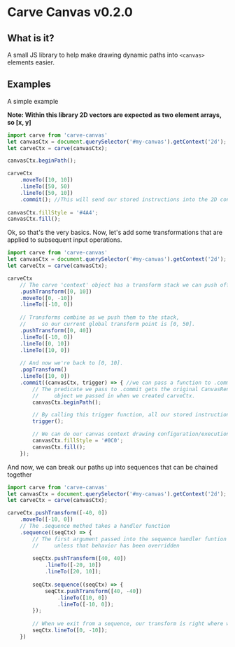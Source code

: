 # Carve Canvas v0.2.0

## What is it?

   A small JS library to help make drawing dynamic paths into `<canvas>` elements easier.

## Examples

   A simple example
   
   **Note: Within this library 2D vectors are expected as two element arrays, so \[x, y\]**

```javascript
import carve from 'carve-canvas'
let canvasCtx = document.querySelector('#my-canvas').getContext('2d');
let carveCtx = carve(canvasCtx);

canvasCtx.beginPath();

carveCtx
    .moveTo([10, 10])
    .lineTo([50, 50) 
    .lineTo([50, 10])
    .commit(); //This will send our stored instructions into the 2D context object.
    
canvasCtx.fillStyle = '#4A4';
canvasCtx.fill();
```

   Ok, so that's the very basics.
   Now, let's add some transformations that are applied to subsequent input operations.

```javascript
import carve from 'carve-canvas'
let canvasCtx = document.querySelector('#my-canvas').getContext('2d');
let carveCtx = carve(canvasCtx);

carveCtx
    // The carve 'context' object has a transform stack we can push offsets to.
    .pushTransform([0, 10]) 
    .moveTo([0, -10])
    .lineTo([-10, 0])
    
    // Transforms combine as we push them to the stack,
    //     so our current global transform point is [0, 50].
    .pushTransform([0, 40]) 
    .lineTo([-10, 0])
    .lineTo([0, 10])
    .lineTo([10, 0])
    
    // And now we're back to [0, 10].
    .popTransform()
    .lineTo([10, 0])
    .commit((canvasCtx, trigger) => { //we can pass a function to .commit
        // The predicate we pass to .commit gets the original CanvasRenderingContext2D
        //     object we passed in when we created carveCtx.
        canvasCtx.beginPath();

        // By calling this trigger function, all our stored instructions get dumped into the canvas context
        trigger();

        // We can do our canvas context drawing configuration/execution in this predicate function
        canvasCtx.fillStyle = '#0C0'; 
        canvasCtx.fill();
    });
```

   And now, we can break our paths up into sequences that can be chained together
   
```javascript
import carve from 'carve-canvas'
let canvasCtx = document.querySelector('#my-canvas').getContext('2d');
let carveCtx = carve(canvasCtx);

carveCtx.pushTransform([-40, 0])
    .moveTo([-10, 0])
    // The .sequence method takes a handler function
    .sequence((seqCtx) => {
        // The first argument passed into the sequence handler funtion is our carveCtx object
        //     unless that behavior has been overridden
        
        seqCtx.pushTransform([40, 40])
            .lineTo([-20, 10])
            .lineTo([20, 10]);
            
        seqCtx.sequence((seqCtx) => {
            seqCtx.pushTransform([40, -40])
                .lineTo([10, 0])
                .lineTo([-10, 0]);
        });
        
        // When we exit from a sequence, our transform is right where we left it.
        seqCtx.lineTo([0, -10]);
    })
```


